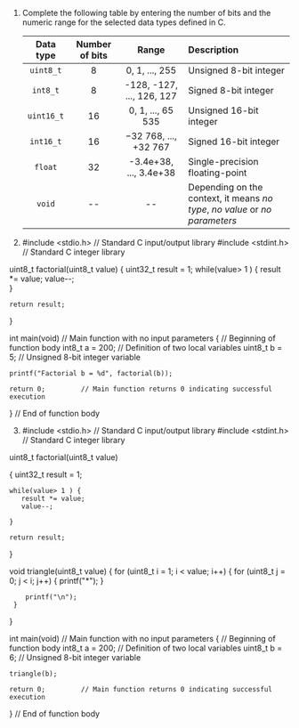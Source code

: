 1. Complete the following table by entering the number of bits and the numeric range for the selected data types defined in C.

   | **Data type** | **Number of bits** | **Range** | **Description** |
   | :-: | :-: | :-: | :-- |
   | `uint8_t`  | 8 | 0, 1, ..., 255 | Unsigned 8-bit integer |
   | `int8_t`   | 8 | -128, -127, ..., 126, 127 | Signed 8-bit integer |
   | `uint16_t` | 16 | 0, 1, ..., 65 535 |  Unsigned 16-bit integer |
   | `int16_t`  | 16 | −32 768, ..., +32 767 | Signed 16-bit integer |
   | `float`    | 32 | -3.4e+38, ..., 3.4e+38 | Single-precision floating-point |
   | `void`     | -- | -- | Depending on the context, it means *no type*, *no value* or *no parameters* |

<a name="part1"></a>



2. #include <stdio.h>    // Standard C input/output library
#include <stdint.h>   // Standard C integer library

uint8_t factorial(uint8_t value)
{
    uint32_t result = 1;
    while(value> 1 ) {
       result *= value;
       value--;    
    }
    
    return result;
}

int main(void)        // Main function with no input parameters
{                     // Beginning of function body
    int8_t  a = 200;  // Definition of two local variables
    uint8_t b = 5;  // Unsigned 8-bit integer variable

    printf("Factorial b = %d", factorial(b));
    
    return 0;         // Main function returns 0 indicating successful execution
}                     // End of function body



3. #include <stdio.h>    // Standard C input/output library
#include <stdint.h>   // Standard C integer library

uint8_t factorial(uint8_t value)

{
    uint32_t result = 1;
 
    
    while(value> 1 ) {
       result *= value;
       value--;
        
    }
    
    return result;
}

void triangle(uint8_t value)
 {
     for (uint8_t i = 1; i < value; i++) 
     {
        for (uint8_t j = 0; j < i; j++) 
        {
            printf("*");
        }
        
        printf("\n");
     }
}




int main(void)        // Main function with no input parameters
{                     // Beginning of function body
    int8_t  a = 200;  // Definition of two local variables
    uint8_t b = 6;  // Unsigned 8-bit integer variable

    triangle(b);
    
    return 0;         // Main function returns 0 indicating successful execution
}                     // End of function body
